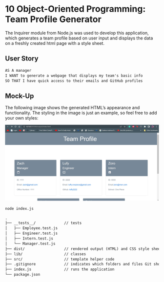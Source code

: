 # 10 Object-Oriented Programming: Team Profile Generator
The Inquirer module from Node.js was used to develop this application, which generates a team profile based on user input and displays the data on a freshly created html page with a style sheet. 

## User Story

```md
AS A manager
I WANT to generate a webpage that displays my team's basic info
SO THAT I have quick access to their emails and GitHub profiles
```



## Mock-Up

The following image shows the generated HTML’s appearance and functionality. The styling in the image is just an example, so feel free to add your own styles:

![HTML webpage titled “My Team” features five boxes listing employee names, titles, and other key info.](./Assets/OOP1.jpg)




```bash
node index.js
```



```md
.
├── __tests__/             // tests
│   ├── Employee.test.js
│   ├── Engineer.test.js
│   ├── Intern.test.js
│   └── Manager.test.js
├── dist/                  // rendered output (HTML) and CSS style sheet
├── lib/                   // classes
├── src/                   // template helper code
├── .gitignore             // indicates which folders and files Git should ignore
├── index.js               // runs the application
└── package.json
```

